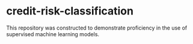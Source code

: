 # credit-risk-classification
This repository was constructed to demonstrate proficiency in the use of supervised machine learning models.
